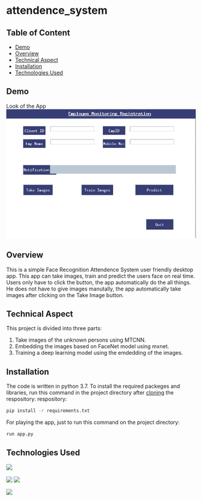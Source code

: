 # attendence_system
## Table of Content
  * [Demo](#demo)
  * [Overview](#overview)
  * [Technical Aspect](#technical-aspect)
  * [Installation](#installation)
  * [Technologies Used](#technologies-used)
## Demo
Look of the App
![](image.png)
## Overview
This is a simple Face Recognition Attendence System user friendly desktop app.
This app can take images, train and predict the users face on real time. Users only have to click the button, the app automatically do the all things. He does not have to  give images manutally, the app automatically take images after clicking on the Take Image button.  
## Technical Aspect
This project is divided into three parts:
  1. Take images of the unknown persons using MTCNN.
  2. Embedding the images based on FaceNet model using mxnet.
  3. Training a deep learning model using the emdedding of the images.
## Installation
The code is written in python 3.7. To install the required packeges and libraries, run this command in the project directory after [cloning]() the respository:
respository:
```bash
pip install -r requirements.txt
```
For playing the app, just to run this command on the project directory:
```bash
run app.py
```
## Technologies Used
![](https://forthebadge.com/images/badges/made-with-python.svg)

[<img target="_blank" src='https://avatars0.githubusercontent.com/u/15658638?v=3&s=100' width=150>](https://www.tensorflow.org/)
[<img target="_blank" src="https://keras.io/img/logo.png" width=200>](https://keras.io/)

[<img target="_blank" src='https://arthurcaillau.com/assets/images/mxnet-logo.png' width=150>](https://arthurcaillau.com/mxnet-made-simple-symbol-api/)
